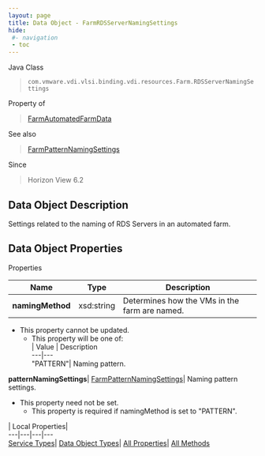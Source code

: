 ```yaml
---
layout: page
title: Data Object - FarmRDSServerNamingSettings
hide:
 #- navigation
 - toc
---
```






Java Class  
> `com.vmware.vdi.vlsi.binding.vdi.resources.Farm.RDSServerNamingSettings`

Property of  
> [FarmAutomatedFarmData](vdi.resources.Farm.AutomatedFarmData.md#field_detail)

See also  
> [FarmPatternNamingSettings](vdi.resources.Farm.PatternNamingSettings.md)

Since  
> Horizon View 6.2


## Data Object Description 

Settings related to the naming of RDS Servers in an automated farm. 

## Data Object Properties

Properties

Name |  Type |  Description   
---|---|---  
**namingMethod**|  xsd:string|  Determines how the VMs in the farm are named.   


* This property cannot be updated.
  * This property will be one of:  
|  Value |  Description   
---|---  
"PATTERN"| Naming pattern.  

  
**patternNamingSettings**| [FarmPatternNamingSettings](vdi.resources.Farm.PatternNamingSettings.md)|  Naming pattern settings.   


* This property need not be set.
  * This property is required if namingMethod is set to "PATTERN".

  
  
  
 | Local Properties|   
---|---|---|---  
[Service Types](index-mo_types.md)| [Data Object Types](index-do_types.md)| [All Properties](index-properties.md)| [All Methods](index-methods.md)  
  
  
